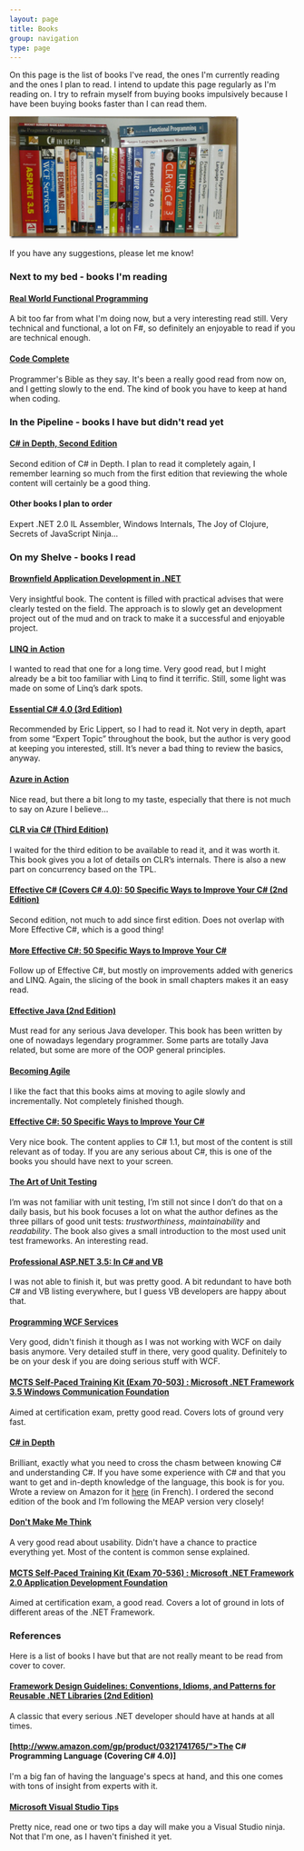 ```yaml
---
layout: page
title: Books
group: navigation
type: page
---
```

On this page is the list of books I've read, the ones I'm currently reading and the ones I plan to read. I intend to update this page regularly as I'm reading on. I try to refrain myself from buying books impulsively because I have been buying books faster than I can read them.

![Books](/assets/Books.png)

If you have any suggestions, please let me know!

### Next to my bed - books I'm reading

#### [Real World Functional Programming](http://www.manning.com/petricek)
A bit too far from what I'm doing now, but a very interesting read still. Very technical and functional, a lot on F#, so definitely an enjoyable to read if you are technical enough.

#### [Code Complete](http://www.cc2e.com/)
Programmer's Bible as they say. It's been a really good read from now on, and I getting slowly to the end. The kind of book you have to keep at hand when coding.

### In the Pipeline - books I have but didn't read yet

#### [C# in Depth, Second Edition](href="http://www.manning.com/skeet2/)
Second edition of C# in Depth. I plan to read it completely again, I remember learning so much from the first edition that reviewing the whole content will certainly be a good thing.

#### Other books I plan to order
Expert .NET 2.0 IL Assembler, Windows Internals, The Joy of Clojure, Secrets of JavaScript Ninja...

### On my Shelve - books I read

#### [Brownfield Application Development in .NET](http://www.manning.com/baley)
Very insightful book. The content is filled with practical advises that were clearly tested on the field. The approach is to slowly get an development project out of the mud and on track to make it a successful and enjoyable project.

#### [LINQ in Action](http://www.manning.com/marguerie)
I wanted to read that one for a long time. Very good read, but I might already be a bit too familiar with Linq to find it terrific. Still, some light was made on some of Linq’s dark spots.

#### [Essential C# 4.0 (3rd Edition)](http://www.amazon.com/Essential-4-0-Microsoft-NET-Development/dp/0321694694)
Recommended by Eric Lippert, so I had to read it. Not very in depth, apart from some “Expert Topic” throughout the book, but the author is very good at keeping you interested, still. It’s never a bad thing to review the basics, anyway.

#### [Azure in Action](http://www.manning.com/hay)
Nice read, but there a bit long to my taste, especially that there is not much to say on Azure I believe…

#### [CLR via C# (Third Edition)](http://www.amazon.com/CLR-via-C-Jeffrey-Richter/dp/0735627045/ref=pd_bxgy_b_img_b)
I waited for the third edition to be available to read it, and it was worth it. This book gives you a lot of details on CLR’s internals. There is also a new part on concurrency based on the TPL.

#### [Effective C# (Covers C# 4.0): 50 Specific Ways to Improve Your C# (2nd Edition)](http://www.amazon.com/Effective-Covers-4-0-Specific-Development/dp/0321658701/ref=pd_bxgy_b_img_b)
Second edition, not much to add since first edition. Does not overlap with More Effective C#, which is a good thing!

#### [More Effective C#: 50 Specific Ways to Improve Your C#](http://www.amazon.com/More-Effective-Specific-Ways-Improve/dp/0321485890)
Follow up of Effective C#, but mostly on improvements added with generics and LINQ. Again, the slicing of the book in small chapters makes it an easy read.

#### [Effective Java (2nd Edition)](http://www.amazon.com/Effective-Java-2nd-Joshua-Bloch/dp/0321356683/ref=sr_1_1?ie=UTF8&amp;s=books&amp;qid=1253984323&amp;sr=1-1)
Must read for any serious Java developer. This book has been written by one of nowadays legendary programmer. Some parts are totally Java related, but some are more of the OOP general principles.

#### [Becoming Agile](http://www.manning.com/smith/)
I like the fact that this books aims at moving to agile slowly and incrementally. Not completely finished though.

#### [Effective C#: 50 Specific Ways to Improve Your C#](http://www.amazon.com/Effective-Specific-Ways-Improve-Your/dp/0321245660/ref=sr_1_2?ie=UTF8&amp;s=books&amp;qid=1253984139&amp;sr=8-2)
Very nice book. The content applies to C# 1.1, but most of the content is still relevant as of today. If you are any serious about C#, this is one of the books you should have next to your screen.

#### [The Art of Unit Testing](http://www.manning.com/osherove/)
I’m was not familiar with unit testing, I’m still not since I don’t do that on a daily basis, but his book focuses a lot on what the author defines as the three pillars of good unit tests: <em>trustworthiness</em>, <em>maintainability</em> and <em>readability</em>. The book also gives a small introduction to the most used unit test frameworks. An interesting read.

#### [Professional ASP.NET 3.5: In C# and VB](http://www.amazon.com/gp/product/0470187573?ie=UTF8&amp;tag=diabeticbooks&amp;linkCode=as2&amp;camp=1789&amp;creative=390957&amp;creativeASIN=0470187573)
I was not able to finish it, but was pretty good. A bit redundant to have both C# and VB listing everywhere, but I guess VB developers are happy about that.

#### [Programming WCF Services](http://oreilly.com/catalog/9780596521301/)
Very good, didn't finish it though as I was not working with WCF on daily basis anymore. Very detailed stuff in there, very good quality. Definitely to be on your desk if you are doing serious stuff with WCF.

#### [MCTS Self-Paced Training Kit (Exam 70-503) : Microsoft .NET Framework 3.5 Windows Communication Foundation](http://www.amazon.com/MCTS-Self-Paced-Training-70-503-PRO-Certification/dp/0735625654/ref=sr_1_1?ie=UTF8&amp;s=books&amp;qid=1239377343&amp;sr=8-1)
Aimed at certification exam, pretty good read. Covers lots of ground very fast.

#### [C# in Depth](http://www.manning.com/skeet/)
Brilliant, exactly what you need to cross the chasm between knowing C# and understanding C#. If you have some experience with C# and that you want to get and in-depth knowledge of the language, this book is for you. Wrote a review on Amazon for it <a href="http://www.amazon.fr/review/R36JB4RIU8WN0S/ref=cm_cr_rdp_perm">here</a> (in French). I ordered the second edition of the book and I’m following the MEAP version very closely!

#### [Don't Make Me Think](http://www.sensible.com/buythebook.html)
A very good read about usability. Didn't have a chance to practice everything yet. Most of the content is common sense explained.

#### [MCTS Self-Paced Training Kit (Exam 70-536) : Microsoft .NET Framework 2.0 Application Development Foundation](http://www.amazon.com/MCTS-Self-Paced-Training-Exam-70-536/dp/0735622779)
Aimed at certification exam, a good read. Covers a lot of ground in lots of different areas of the .NET Framework.

### References

Here is a list of books I have but that are not really meant to be read from cover to cover.

#### [Framework Design Guidelines: Conventions, Idioms, and Patterns for Reusable .NET Libraries (2nd Edition)](http://www.amazon.com/Framework-Design-Guidelines-Conventions-Libraries/dp/0321545613/)
A classic that every serious .NET developer should have at hands at all times.

#### [http://www.amazon.com/gp/product/0321741765/">The C# Programming Language (Covering C# 4.0)]
I'm a big fan of having the language's specs at hand, and this one comes with tons of insight from experts with it.

#### [Microsoft Visual Studio Tips](http://www.amazon.com/Microsoft-Visual-Studio-Tips-Sara/dp/0735626405/ref=sr_1_1?ie=UTF8&amp;s=books&amp;qid=1239379570&amp;sr=1-1)
Pretty nice, read one or two tips a day will make you a Visual Studio ninja. Not that I'm one, as I haven't finished it yet.